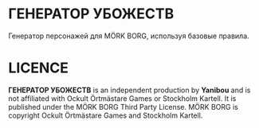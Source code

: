 # ГЕНЕРАТОР УБОЖЕСТВ

Генератор персонажей для MÖRK BORG, используя базовые правила.

# LICENCE

**ГЕНЕРАТОР УБОЖЕСТВ** is an independent production by **Yanibou** and is not affiliated with Ockult Örtmästare Games or Stockholm Kartell. It is published under the MÖRK BORG Third Party License. MÖRK BORG is copyright Ockult Örtmästare Games and Stockholm Kartell.
